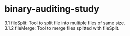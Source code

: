 # binary-auditing-study

3.1 fileSplit: Tool to split file into multiple files of same size. \
3.1.2 fileMerge: Tool to merge files splitted with fileSplit.